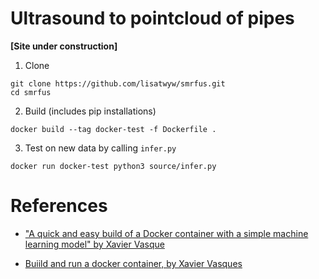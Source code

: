 # Ultrasound to pointcloud of pipes

**[Site under construction]**


1. Clone
```
git clone https://github.com/lisatwyw/smrfus.git
cd smrfus
```

2. Build (includes pip installations)
```
docker build --tag docker-test -f Dockerfile .
```
 
3. Test on new data by calling ```infer.py```
```
docker run docker-test python3 source/infer.py
```


# References  

- ["A quick and easy build of a Docker container with a simple machine learning model" by Xavier Vasque](https://towardsdatascience.com/build-and-run-a-docker-container-for-your-machine-learning-model-60209c2d7a7f)

- [Buiild and run a docker container, by Xavier Vasques](https://towardsdatascience.com/build-and-run-a-docker-container-for-your-machine-learning-model-60209c2d7a7f)

